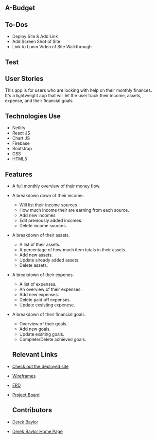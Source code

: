 ## A-Budget

## To-Dos
- Deploy Site & Add Link
- Add Screen Shot of Site
- Link to Loom Video of Site Walkthrough

## Test

## User Stories
This app is for users who are looking with help on their monthly finances. It's a lightweight app that will let the user track their income, assets, expense, and their financial goals.

## Technologies Use
- Netlify
- React JS
- Chart JS
- Firebase
- Bootstrap
- CSS
- HTML5

## Features
- A full monthly overview of their money flow.
- A breakdown down of their income. 
  - Will list their income sources
  - How much income their are earning from each source.
  - Add new incomes
  - Edit previously added incomes.
  - Delete income sources.
- A breakdown of their assets. 
  - A list of their assets.
  - A percentage of how much item totals in their assets.
  - Add new assets.
  - Update already added assets.
  - Delete assets.
- A breakdown of their expenes. 
  - A list of expenses.
  - An overview of their expenses.
  - Add new expenses.
  - Delete paid off expenses.
  - Update exsisting expenese. 
- A breakdown of their financial goals.
  - Overview of their goals. 
  - Add new goals.
  - Update exsiting goals. 
  - Complete/Delete achieved goals.

  ## Relevant Links
- [Check out the deployed site](/)
- [Wireframes](https://www.figma.com/file/QuVDxjl2zlpLwSkGqqAH9y/Untitled?node-id=0%3A1)
- [ERD](https://dbdiagram.io/d/61a62ac98c901501c0d9769b)
- [Project Board](https://github.com/DerekBaylor/A-Budget/projects/1)

  ## Contributors
- [Derek Baylor](https://github.com/DerekBaylor)
- [Derek Baylor Home Page](https://derek-baylor.netlify.app/)